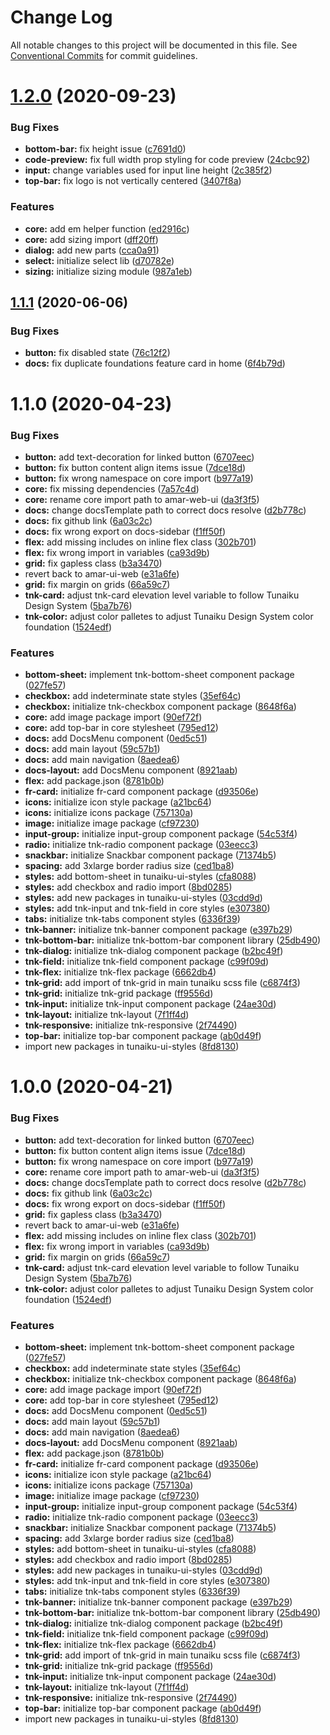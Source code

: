 # Change Log

All notable changes to this project will be documented in this file.
See [Conventional Commits](https://conventionalcommits.org) for commit guidelines.

# [1.2.0](https://github.com/dkk94/amar-ui-web/compare/v1.1.1...v1.2.0) (2020-09-23)


### Bug Fixes

* **bottom-bar:** fix height issue ([c7691d0](https://github.com/dkk94/amar-ui-web/commit/c7691d0b9717c40273b3aa8011f74ca47c77cdc8))
* **code-preview:** fix full width prop styling for code preview ([24cbc92](https://github.com/dkk94/amar-ui-web/commit/24cbc92e4e7bf9db13c97d1592ed017db8fc8267))
* **input:** change variables used for input line height ([2c385f2](https://github.com/dkk94/amar-ui-web/commit/2c385f28527dbfb2e61b12fff66cdbae8fd7209f))
* **top-bar:** fix logo is not vertically centered ([3407f8a](https://github.com/dkk94/amar-ui-web/commit/3407f8a19694b93279605cb86910cb6331cf5ee7))


### Features

* **core:** add em helper function ([ed2916c](https://github.com/dkk94/amar-ui-web/commit/ed2916cbb9197b0821d3633592791d7454e2462a))
* **core:** add sizing import ([dff20ff](https://github.com/dkk94/amar-ui-web/commit/dff20ff81e598676447aafe445b725f63dcc6029))
* **dialog:** add new parts ([cca0a91](https://github.com/dkk94/amar-ui-web/commit/cca0a91c2bed773130193a2046fc70581354b941))
* **select:** initialize select lib ([d70782e](https://github.com/dkk94/amar-ui-web/commit/d70782ef616a45ef9eeeeed1e3fc29f0ba758205))
* **sizing:** initialize sizing module ([987a1eb](https://github.com/dkk94/amar-ui-web/commit/987a1ebe98a5f8cb015ba289ef0196f6c5d7f739))





## [1.1.1](https://github.com/dkk94/amar-ui-web/compare/v1.1.0...v1.1.1) (2020-06-06)


### Bug Fixes

* **button:** fix disabled state ([76c12f2](https://github.com/dkk94/amar-ui-web/commit/76c12f2d449a82802ca81229b339f4620ad601e9))
* **docs:** fix duplicate foundations feature card in home ([6f4b79d](https://github.com/dkk94/amar-ui-web/commit/6f4b79db546733e215c03af3478cc741efe55564))





# 1.1.0 (2020-04-23)


### Bug Fixes

* **button:** add text-decoration for linked button ([6707eec](https://github.com/dkk94/amar-ui-web/commit/6707eec6322d4b04c7f29c8fcf5286defff49e96))
* **button:** fix button content align items issue ([7dce18d](https://github.com/dkk94/amar-ui-web/commit/7dce18d56a856040481284d8ca8f8d0006a96387))
* **button:** fix wrong namespace on core import ([b977a19](https://github.com/dkk94/amar-ui-web/commit/b977a19832874e607842c3820fa3bc144b084a09))
* **core:** fix missing dependencies ([7a57c4d](https://github.com/dkk94/amar-ui-web/commit/7a57c4d6453eee4d1e93f5f45078ff6a9c77f8d9))
* **core:** rename core import path to amar-web-ui ([da3f3f5](https://github.com/dkk94/amar-ui-web/commit/da3f3f5f7b0e62d6db1ff83931a614aeb8cfdd64))
* **docs:** change docsTemplate path to correct docs resolve ([d2b778c](https://github.com/dkk94/amar-ui-web/commit/d2b778c2f86863e9d63c1b77bb526a7d7d0d2d8d))
* **docs:** fix github link ([6a03c2c](https://github.com/dkk94/amar-ui-web/commit/6a03c2c892e53f95c0e6f10e160473898e1e53c9))
* **docs:** fix wrong export on docs-sidebar ([f1ff50f](https://github.com/dkk94/amar-ui-web/commit/f1ff50f8b57fad5b3bae7e00b1d46e302b360be4))
* **flex:** add missing includes on inline flex class ([302b701](https://github.com/dkk94/amar-ui-web/commit/302b701a19994a4b4367e7ad0d0c0e1131021992))
* **flex:** fix wrong import in variables ([ca93d9b](https://github.com/dkk94/amar-ui-web/commit/ca93d9ba3c77d566d215acc3eb2669849285aef6))
* **grid:** fix gapless class ([b3a3470](https://github.com/dkk94/amar-ui-web/commit/b3a34703752380361ae57fa04292a5df96c3c5e0))
* revert back to amar-ui-web ([e31a6fe](https://github.com/dkk94/amar-ui-web/commit/e31a6fee8b131a7af180cfee279eb2aabda47608))
* **grid:** fix margin on grids ([66a59c7](https://github.com/dkk94/amar-ui-web/commit/66a59c749f0eaee41812ef1aabf829198d69c5df))
* **tnk-card:** adjust tnk-card elevation level variable to follow Tunaiku Design System ([5ba7b76](https://github.com/dkk94/amar-ui-web/commit/5ba7b76d71d98eed7cfdae33934840916239d1b0))
* **tnk-color:** adjust color palletes to adjust Tunaiku Design System color foundation ([1524edf](https://github.com/dkk94/amar-ui-web/commit/1524edf0da0c74a798e1fbebc37ecba5f1cb859c))


### Features

* **bottom-sheet:** implement tnk-bottom-sheet component package ([027fe57](https://github.com/dkk94/amar-ui-web/commit/027fe573fa6a7d131684c668db8264fd7e49f3c9))
* **checkbox:** add indeterminate state styles ([35ef64c](https://github.com/dkk94/amar-ui-web/commit/35ef64cd9f05b8177cad2bd63a9842d22c11516d))
* **checkbox:** initialize tnk-checkbox component package ([8648f6a](https://github.com/dkk94/amar-ui-web/commit/8648f6acc111b533edfe8a03ff627be37ab8a179))
* **core:** add image package import ([90ef72f](https://github.com/dkk94/amar-ui-web/commit/90ef72fdff905a803c3a6942bd3770a46539559e))
* **core:** add top-bar in core stylesheet ([795ed12](https://github.com/dkk94/amar-ui-web/commit/795ed1253df0f61f6135226f317f05df9542b8f5))
* **docs:** add DocsMenu component ([0ed5c51](https://github.com/dkk94/amar-ui-web/commit/0ed5c51834d0bb07a4e669af9cef386bfa56e075))
* **docs:** add main layout ([59c57b1](https://github.com/dkk94/amar-ui-web/commit/59c57b1b42312d44a1db4fd603d01b2b406691c7))
* **docs:** add main navigation ([8aedea6](https://github.com/dkk94/amar-ui-web/commit/8aedea66fba45b9f4940f4ccd9db95c3bd3c7db6))
* **docs-layout:** add DocsMenu component ([8921aab](https://github.com/dkk94/amar-ui-web/commit/8921aab32c87d86463f2ff8f37414602016a9f49))
* **flex:** add package.json ([8781b0b](https://github.com/dkk94/amar-ui-web/commit/8781b0b8420ffd2ac83028b67b345eb5730301b8))
* **fr-card:** initialize fr-card component package ([d93506e](https://github.com/dkk94/amar-ui-web/commit/d93506ed15a7ed457a24c42831757a9d30a997a3))
* **icons:** initialize icon style package ([a21bc64](https://github.com/dkk94/amar-ui-web/commit/a21bc646170a415cd301959e7d3de1c0c439ffa1))
* **icons:** initialize icons package ([757130a](https://github.com/dkk94/amar-ui-web/commit/757130a399c3c986ecb065c54c4bd692d31c3415))
* **image:** initialize image package ([cf97230](https://github.com/dkk94/amar-ui-web/commit/cf9723065696431990b35478c653c9b357011ac7))
* **input-group:** initialize input-group component package ([54c53f4](https://github.com/dkk94/amar-ui-web/commit/54c53f4d0fa498bc0a926713b2cd1dc97422a854))
* **radio:** initialize tnk-radio component package ([03eecc3](https://github.com/dkk94/amar-ui-web/commit/03eecc3acee0ada65080536400e65b761f6f5ecf))
* **snackbar:** initialize Snackbar component package ([71374b5](https://github.com/dkk94/amar-ui-web/commit/71374b598ea30abfcc5dfed67f04cb693b6a9efc))
* **spacing:** add 3xlarge border radius size ([ced1ba8](https://github.com/dkk94/amar-ui-web/commit/ced1ba8861de3628b59745ca7d099a9e3fe029c2))
* **styles:** add bottom-sheet in tunaiku-ui-styles ([cfa8088](https://github.com/dkk94/amar-ui-web/commit/cfa80884002dda1fd52fda29fcd0cf339f049d24))
* **styles:** add checkbox and radio import ([8bd0285](https://github.com/dkk94/amar-ui-web/commit/8bd0285393987f3bb8cc68a243ac691defb2e401))
* **styles:** add new packages in tunaiku-ui-styles ([03cdd9d](https://github.com/dkk94/amar-ui-web/commit/03cdd9dc7634ee3a9d29ab12de546694bf028122))
* **styles:** add tnk-input and tnk-field in core styles ([e307380](https://github.com/dkk94/amar-ui-web/commit/e307380b0620eddb8bb5ca71998e349ea10959c3))
* **tabs:** initialize tnk-tabs component styles ([6336f39](https://github.com/dkk94/amar-ui-web/commit/6336f39668ad8f1901877dfb1517f61d052b82f9))
* **tnk-banner:** initialize tnk-banner component package ([e397b29](https://github.com/dkk94/amar-ui-web/commit/e397b2933edf6b2abf6e9bcf5addc24e466c67f5))
* **tnk-bottom-bar:** initialize tnk-bottom-bar component library ([25db490](https://github.com/dkk94/amar-ui-web/commit/25db49014437284c6f9535baba2731416025e358))
* **tnk-dialog:** initialize tnk-dialog component package ([b2bc49f](https://github.com/dkk94/amar-ui-web/commit/b2bc49f37e22699fa139e822f1f8515a34940333))
* **tnk-field:** initialize tnk-field component package ([c99f09d](https://github.com/dkk94/amar-ui-web/commit/c99f09dc37ad2663cc3bf2dc7642e5bed86048e3))
* **tnk-flex:** initialize tnk-flex package ([6662db4](https://github.com/dkk94/amar-ui-web/commit/6662db4aeb4777c706db4077b475406f0b4f03c1))
* **tnk-grid:** add import of tnk-grid in main tunaiku scss file ([c6874f3](https://github.com/dkk94/amar-ui-web/commit/c6874f3696bbce060b3052040baa08486e88d604))
* **tnk-grid:** initialize tnk-grid package ([ff9556d](https://github.com/dkk94/amar-ui-web/commit/ff9556d287c110858544d29c7b963e8786e6c445))
* **tnk-input:** initialize tnk-input component package ([24ae30d](https://github.com/dkk94/amar-ui-web/commit/24ae30dabe3d127c59057f5068019a9c6657eb5c))
* **tnk-layout:** initialize tnk-layout ([7f1ff4d](https://github.com/dkk94/amar-ui-web/commit/7f1ff4d9d06f870b870bd34ea0b644ee2875e205))
* **tnk-responsive:** initialize tnk-responsive ([2f74490](https://github.com/dkk94/amar-ui-web/commit/2f744900c0087de243782a22f77e6c65b4787509))
* **top-bar:** initialize top-bar component package ([ab0d49f](https://github.com/dkk94/amar-ui-web/commit/ab0d49f2598461db54ae01d14fc0e29f56c4b2f8))
* import new packages in tunaiku-ui-styles ([8fd8130](https://github.com/dkk94/amar-ui-web/commit/8fd8130d79bfd60f918e91ca106556b61b7f901c))





# 1.0.0 (2020-04-21)


### Bug Fixes

* **button:** add text-decoration for linked button ([6707eec](https://github.com/dkk94/amar-ui-web/commit/6707eec6322d4b04c7f29c8fcf5286defff49e96))
* **button:** fix button content align items issue ([7dce18d](https://github.com/dkk94/amar-ui-web/commit/7dce18d56a856040481284d8ca8f8d0006a96387))
* **button:** fix wrong namespace on core import ([b977a19](https://github.com/dkk94/amar-ui-web/commit/b977a19832874e607842c3820fa3bc144b084a09))
* **core:** rename core import path to amar-web-ui ([da3f3f5](https://github.com/dkk94/amar-ui-web/commit/da3f3f5f7b0e62d6db1ff83931a614aeb8cfdd64))
* **docs:** change docsTemplate path to correct docs resolve ([d2b778c](https://github.com/dkk94/amar-ui-web/commit/d2b778c2f86863e9d63c1b77bb526a7d7d0d2d8d))
* **docs:** fix github link ([6a03c2c](https://github.com/dkk94/amar-ui-web/commit/6a03c2c892e53f95c0e6f10e160473898e1e53c9))
* **docs:** fix wrong export on docs-sidebar ([f1ff50f](https://github.com/dkk94/amar-ui-web/commit/f1ff50f8b57fad5b3bae7e00b1d46e302b360be4))
* **grid:** fix gapless class ([b3a3470](https://github.com/dkk94/amar-ui-web/commit/b3a34703752380361ae57fa04292a5df96c3c5e0))
* revert back to amar-ui-web ([e31a6fe](https://github.com/dkk94/amar-ui-web/commit/e31a6fee8b131a7af180cfee279eb2aabda47608))
* **flex:** add missing includes on inline flex class ([302b701](https://github.com/dkk94/amar-ui-web/commit/302b701a19994a4b4367e7ad0d0c0e1131021992))
* **flex:** fix wrong import in variables ([ca93d9b](https://github.com/dkk94/amar-ui-web/commit/ca93d9ba3c77d566d215acc3eb2669849285aef6))
* **grid:** fix margin on grids ([66a59c7](https://github.com/dkk94/amar-ui-web/commit/66a59c749f0eaee41812ef1aabf829198d69c5df))
* **tnk-card:** adjust tnk-card elevation level variable to follow Tunaiku Design System ([5ba7b76](https://github.com/dkk94/amar-ui-web/commit/5ba7b76d71d98eed7cfdae33934840916239d1b0))
* **tnk-color:** adjust color palletes to adjust Tunaiku Design System color foundation ([1524edf](https://github.com/dkk94/amar-ui-web/commit/1524edf0da0c74a798e1fbebc37ecba5f1cb859c))


### Features

* **bottom-sheet:** implement tnk-bottom-sheet component package ([027fe57](https://github.com/dkk94/amar-ui-web/commit/027fe573fa6a7d131684c668db8264fd7e49f3c9))
* **checkbox:** add indeterminate state styles ([35ef64c](https://github.com/dkk94/amar-ui-web/commit/35ef64cd9f05b8177cad2bd63a9842d22c11516d))
* **checkbox:** initialize tnk-checkbox component package ([8648f6a](https://github.com/dkk94/amar-ui-web/commit/8648f6acc111b533edfe8a03ff627be37ab8a179))
* **core:** add image package import ([90ef72f](https://github.com/dkk94/amar-ui-web/commit/90ef72fdff905a803c3a6942bd3770a46539559e))
* **core:** add top-bar in core stylesheet ([795ed12](https://github.com/dkk94/amar-ui-web/commit/795ed1253df0f61f6135226f317f05df9542b8f5))
* **docs:** add DocsMenu component ([0ed5c51](https://github.com/dkk94/amar-ui-web/commit/0ed5c51834d0bb07a4e669af9cef386bfa56e075))
* **docs:** add main layout ([59c57b1](https://github.com/dkk94/amar-ui-web/commit/59c57b1b42312d44a1db4fd603d01b2b406691c7))
* **docs:** add main navigation ([8aedea6](https://github.com/dkk94/amar-ui-web/commit/8aedea66fba45b9f4940f4ccd9db95c3bd3c7db6))
* **docs-layout:** add DocsMenu component ([8921aab](https://github.com/dkk94/amar-ui-web/commit/8921aab32c87d86463f2ff8f37414602016a9f49))
* **flex:** add package.json ([8781b0b](https://github.com/dkk94/amar-ui-web/commit/8781b0b8420ffd2ac83028b67b345eb5730301b8))
* **fr-card:** initialize fr-card component package ([d93506e](https://github.com/dkk94/amar-ui-web/commit/d93506ed15a7ed457a24c42831757a9d30a997a3))
* **icons:** initialize icon style package ([a21bc64](https://github.com/dkk94/amar-ui-web/commit/a21bc646170a415cd301959e7d3de1c0c439ffa1))
* **icons:** initialize icons package ([757130a](https://github.com/dkk94/amar-ui-web/commit/757130a399c3c986ecb065c54c4bd692d31c3415))
* **image:** initialize image package ([cf97230](https://github.com/dkk94/amar-ui-web/commit/cf9723065696431990b35478c653c9b357011ac7))
* **input-group:** initialize input-group component package ([54c53f4](https://github.com/dkk94/amar-ui-web/commit/54c53f4d0fa498bc0a926713b2cd1dc97422a854))
* **radio:** initialize tnk-radio component package ([03eecc3](https://github.com/dkk94/amar-ui-web/commit/03eecc3acee0ada65080536400e65b761f6f5ecf))
* **snackbar:** initialize Snackbar component package ([71374b5](https://github.com/dkk94/amar-ui-web/commit/71374b598ea30abfcc5dfed67f04cb693b6a9efc))
* **spacing:** add 3xlarge border radius size ([ced1ba8](https://github.com/dkk94/amar-ui-web/commit/ced1ba8861de3628b59745ca7d099a9e3fe029c2))
* **styles:** add bottom-sheet in tunaiku-ui-styles ([cfa8088](https://github.com/dkk94/amar-ui-web/commit/cfa80884002dda1fd52fda29fcd0cf339f049d24))
* **styles:** add checkbox and radio import ([8bd0285](https://github.com/dkk94/amar-ui-web/commit/8bd0285393987f3bb8cc68a243ac691defb2e401))
* **styles:** add new packages in tunaiku-ui-styles ([03cdd9d](https://github.com/dkk94/amar-ui-web/commit/03cdd9dc7634ee3a9d29ab12de546694bf028122))
* **styles:** add tnk-input and tnk-field in core styles ([e307380](https://github.com/dkk94/amar-ui-web/commit/e307380b0620eddb8bb5ca71998e349ea10959c3))
* **tabs:** initialize tnk-tabs component styles ([6336f39](https://github.com/dkk94/amar-ui-web/commit/6336f39668ad8f1901877dfb1517f61d052b82f9))
* **tnk-banner:** initialize tnk-banner component package ([e397b29](https://github.com/dkk94/amar-ui-web/commit/e397b2933edf6b2abf6e9bcf5addc24e466c67f5))
* **tnk-bottom-bar:** initialize tnk-bottom-bar component library ([25db490](https://github.com/dkk94/amar-ui-web/commit/25db49014437284c6f9535baba2731416025e358))
* **tnk-dialog:** initialize tnk-dialog component package ([b2bc49f](https://github.com/dkk94/amar-ui-web/commit/b2bc49f37e22699fa139e822f1f8515a34940333))
* **tnk-field:** initialize tnk-field component package ([c99f09d](https://github.com/dkk94/amar-ui-web/commit/c99f09dc37ad2663cc3bf2dc7642e5bed86048e3))
* **tnk-flex:** initialize tnk-flex package ([6662db4](https://github.com/dkk94/amar-ui-web/commit/6662db4aeb4777c706db4077b475406f0b4f03c1))
* **tnk-grid:** add import of tnk-grid in main tunaiku scss file ([c6874f3](https://github.com/dkk94/amar-ui-web/commit/c6874f3696bbce060b3052040baa08486e88d604))
* **tnk-grid:** initialize tnk-grid package ([ff9556d](https://github.com/dkk94/amar-ui-web/commit/ff9556d287c110858544d29c7b963e8786e6c445))
* **tnk-input:** initialize tnk-input component package ([24ae30d](https://github.com/dkk94/amar-ui-web/commit/24ae30dabe3d127c59057f5068019a9c6657eb5c))
* **tnk-layout:** initialize tnk-layout ([7f1ff4d](https://github.com/dkk94/amar-ui-web/commit/7f1ff4d9d06f870b870bd34ea0b644ee2875e205))
* **tnk-responsive:** initialize tnk-responsive ([2f74490](https://github.com/dkk94/amar-ui-web/commit/2f744900c0087de243782a22f77e6c65b4787509))
* **top-bar:** initialize top-bar component package ([ab0d49f](https://github.com/dkk94/amar-ui-web/commit/ab0d49f2598461db54ae01d14fc0e29f56c4b2f8))
* import new packages in tunaiku-ui-styles ([8fd8130](https://github.com/dkk94/amar-ui-web/commit/8fd8130d79bfd60f918e91ca106556b61b7f901c))
